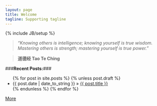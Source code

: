 ```yaml
---
layout: page
title: Welcome
tagline: Supporting tagline
---
```

{% include JB/setup %}



> *“Knowing others is intelligence; knowing yourself is true wisdom. Mastering others is strength; mastering yourself is true power.”*  

>**道德经 Tao Te Ching**


###**Recent Posts:**###

<ul class="posts">
  {% for post in site.posts %}
	{% unless post.draft %}
    	<li><span>{{ post.date | date_to_string }}</span> &raquo; <a href="{{ BASE_PATH }}{{ post.url }}">{{ post.title }}</a></li>
	{% endunless %}
  {% endfor %}
</ul>

[More](blog/pages/archive.html)

